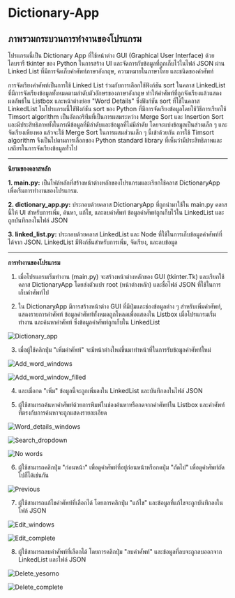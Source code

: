 # Dictionary-App

## ภาพรวมกระบวนการทำงานของโปรแกรม

โปรแกรมนี้เป็น Dictionary App ที่ใช้หน้าต่าง GUI (Graphical User Interface) ด้วยไลบรารี tkinter ของ Python ในการสร้าง UI และจัดการกับข้อมูลที่ถูกเก็บไว้ในไฟล์ JSON ผ่าน Linked List ที่มีการจัดเก็บคำศัพท์ภาษาอังกฤษ, ความหมายในภาษาไทย และชนิดของคำศัพท์

การจัดเรียงคำศัพท์เป็นการใช้ Linked List ร่วมกับการเลือกใช้ฟังก์ชัน sort ในคลาส LinkedList ที่มีการจัดเรียงข้อมูลทั้งหมดตามลำดับตัวอักษรของภาษาอังกฤษ ทำให้คำศัพท์ที่ถูกจัดเรียงแล้วแสดงผลลัพธ์ใน Listbox และหน้าต่างย่อย "Word Details" ซึ่งฟังก์ชัน sort ที่ใช้ในคลาส LinkedList ในโปรแกรมนี้ใช้ฟังก์ชัน sort ของ Python ที่มีการจัดเรียงข้อมูลโดยใช้วิธีการเรียกใช้ Timsort algorithm เป็นอัลกอริทึมที่เป็นการผสมระหว่าง Merge Sort และ Insertion Sort และมีประสิทธิภาพทั้งในกรณีข้อมูลที่มีลำดับและข้อมูลที่ไม่มีลำดับ โดยจะแบ่งข้อมูลเป็นส่วนเล็ก ๆ และจัดเรียงเพียงพอ แล้วจะใช้ Merge Sort ในการผสมส่วนเล็ก ๆ นี้เข้าด้วยกัน การใช้ Timsort algorithm จึงเป็นไปตามการเลือกของ Python standard library ที่เห็นว่ามีประสิทธิภาพและเสถียรในการจัดเรียงข้อมูลทั่วไป

---

__นิยามของคลาสหลัก__

__1. main.py:__ เป็นไฟล์หลักที่สร้างหน้าต่างหลักของโปรแกรมและเรียกใช้คลาส DictionaryApp เพื่อเริ่มการทำงานของโปรแกรม.

__2. dictionary_app.py:__ ประกอบด้วยคลาส DictionaryApp ที่ถูกนำมาใช้ใน main.py คลาสนี้ให้ UI สำหรับการเพิ่ม, ค้นหา, แก้ไข, และลบคำศัพท์ ข้อมูลคำศัพท์ถูกเก็บไว้ใน LinkedList และถูกบันทึกลงในไฟล์ JSON

__3. linked_list.py:__ ประกอบด้วยคลาส LinkedList และ Node ที่ใช้ในการเก็บข้อมูลคำศัพท์ที่ได้จาก JSON. LinkedList มีฟังก์ชันสำหรับการเพิ่ม, จัดเรียง, และลบข้อมูล

---

__การทำงานของโปรแกรม__

1. เมื่อโปรแกรมเริ่มทำงาน (main.py) จะสร้างหน้าต่างหลักของ GUI (tkinter.Tk) และเรียกใช้คลาส DictionaryApp โดยส่งตัวแปร root (หน้าต่างหลัก) และชื่อไฟล์ JSON ที่ใช้ในการเก็บคำศัพท์ไป  

2. ใน DictionaryApp มีการสร้างหน้าต่าง GUI ที่มีปุ่มและช่องข้อมูลต่าง ๆ สำหรับเพิ่มคำศัพท์, แสดงรายการคำศัพท์ ข้อมูลคำศัพท์ทั้งหมดถูกโหลดเพื่อแสดงใน Listbox เมื่อโปรแกรมเริ่มทำงาน และค้นหาคำศัพท์ ซึ่งข้อมูลคำศัพท์ถูกเก็บใน LinkedList 

![Dictionary_app](https://github.com/srpp0717/Dictionary-App/assets/148683906/efd63732-047d-4036-8242-4e7bc9c68f53)

3. เมื่อผู้ใช้คลิกปุ่ม "เพิ่มคำศัพท์" จะมีหน้าต่างใหม่ขึ้นมาทำหน้าที่ในการรับข้อมูลคำศัพท์ใหม่

![Add_word_windows](https://github.com/srpp0717/Dictionary-App/assets/148683906/7c0333f8-b6a5-42b0-9c10-246cfd12d2c7)

![Add_word_window_filled](https://github.com/srpp0717/Dictionary-App/assets/148683906/b49246dc-1a6b-410a-9618-ad6fbbf5e3db)

4. และเมื่อกด "เพิ่ม" ข้อมูลนี้จะถูกเพิ่มลงใน LinkedList และบันทึกลงในไฟล์ JSON

5. ผู้ใช้สามารถค้นหาคำศัพท์ด้วยการพิมพ์ในช่องค้นหาหรือกดจากคำศัพท์ใน Listbox และคำศัพท์ที่ตรงกับการค้นหาจะถูกแสดงรายละเอียด 

![Word_details_windows](https://github.com/srpp0717/Dictionary-App/assets/148683906/63a70681-c67d-459d-a1ae-fde314ac2261)

![Search_dropdown](https://github.com/srpp0717/Dictionary-App/assets/148683906/589f9c22-6647-4076-a3c5-457452934194)

![No words](https://github.com/srpp0717/Dictionary-App/assets/148683906/41012044-1399-4f43-bb45-94f822cdecd7)


6. ผู้ใช้สามารถคลิกปุ่ม "ก่อนหน้า" เพื่อดูคำศัพท์ที่อยู่ก่อนหน้าหรือกดปุ่ม "ถัดไป" เพื่อดูคำศัพท์ถัดไปก็ได้เช่นกัน

![Previous](https://github.com/srpp0717/Dictionary-App/assets/148683906/805faa04-f186-4202-9ac6-4e9027f2d584)
   
7. ผู้ใช้สามารถแก้ไขคำศัพท์ที่เลือกได้ โดยการคลิกปุ่ม "แก้ไข" และข้อมูลที่แก้ไขจะถูกบันทึกลงในไฟล์ JSON

![Edit_windows](https://github.com/srpp0717/Dictionary-App/assets/148683906/44d172ac-a48d-467b-b9fe-73ca339cb29f)

![Edit_complete](https://github.com/srpp0717/Dictionary-App/assets/148683906/fbfe17a5-7e79-422b-a80d-179dc553cedd)

8. ผู้ใช้สามารถลบคำศัพท์ที่เลือกได้ โดยการคลิกปุ่ม "ลบคำศัพท์" และข้อมูลที่ลบจะถูกลบออกจาก LinkedList และไฟล์ JSON

![Delete_yesorno](https://github.com/srpp0717/Dictionary-App/assets/148683906/e3e8220f-1dc8-444d-aedb-de3f221b812e)

![Delete_complete](https://github.com/srpp0717/Dictionary-App/assets/148683906/b3a622f1-1c54-4d08-a8de-287350bd2923)

